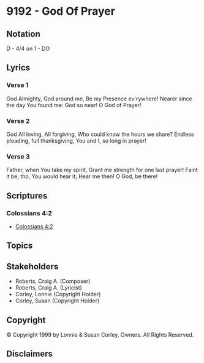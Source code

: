 # 9192 - God Of Prayer

## Notation

D - 4/4 on 1 - DO

## Lyrics

### Verse 1

God Almighty, God around me, Be my Presence ev'rywhere! Nearer since the day You found me: God so near! O God of Prayer!

### Verse 2

God All loving, All forgiving, Who could know the hours we share? Endless pleading, full thanksgiving, You and I, so long in prayer!

### Verse 3

Father, when You take my spirit, Grant me strength for one last prayer! Faint it be, tho, You would hear it; Hear me then! O God, be there!


## Scriptures

### Colossians 4:2

- [Colossians 4:2](https://www.biblegateway.com/passage/?search=Colossians%204%3A2)


## Topics


## Stakeholders

- Roberts, Craig A. (Composer)
- Roberts, Craig A. (Lyricist)
- Corley, Lonnie (Copyright Holder)
- Corley, Susan (Copyright Holder)

## Copyright

© Copyright 1999 by Lonnie & Susan Corley, Owners. All Rights Reserved.


## Disclaimers


